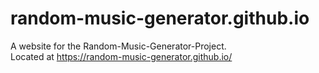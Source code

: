 # random-music-generator.github.io
A website for the Random-Music-Generator-Project.    
Located at https://random-music-generator.github.io/
